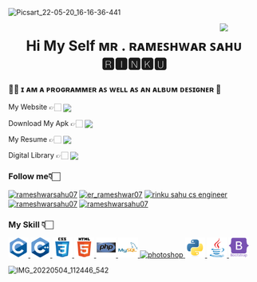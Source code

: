 ![Picsart_22-05-20_16-16-36-441](https://user-images.githubusercontent.com/102160977/170185365-539e740e-8a77-41e9-83f9-b7b57ccf314b.jpg)

<img align="right" src="https://user-images.githubusercontent.com/102160977/170222556-9bb193ec-db6b-4f9d-883e-ebe6486e25d7.png" width="80">

<h1 align="center">Hi My Self ᴍʀ . ʀᴀᴍᴇꜱʜᴡᴀʀ ꜱᴀʜᴜ <br> 🆁🅸🅽🅺🆄 </h1>
<h3 align=" ">👩‍💻 ɪ ᴀᴍ ᴀ ᴘʀᴏɢʀᴀᴍᴍᴇʀ ᴀꜱ ᴡᴇʟʟ ᴀꜱ ᴀɴ ᴀʟʙᴜᴍ ᴅᴇꜱɪɢɴᴇʀ 📸 </h3>

My Website 👉🏻 <a href="https://rameshwar07.blogspot.com/"><image align="center" src="https://user-images.githubusercontent.com/102160977/171975396-797cee59-180a-4544-bec1-b929c613ad5e.jpg" width="40"></a><br>



Download My Apk 👉🏻 <a href="https://appsgeyser.com/api/track/redirect?url=https%3A%2F%2Ffiles.appsgeyser.com%2FRameshwar%2520Tech_15585236.apk%3Fsrc%3Dpage"><image align="center" src="https://user-images.githubusercontent.com/102160977/179652610-8fd0558e-aa5c-477e-a70f-92a159e9406a.png" width="40"></a>


My Resume 👉🏻 <a href="https://drive.google.com/file/d/1rMpSBP_9wQnlCv5ex8RVYIjSoSZdPj5h/view?usp=drivesdk"><image align="center" src="https://user-images.githubusercontent.com/102160977/188358133-3746a6c4-ee2c-4c05-a3f1-2b7fa7d9b5c6.jpg" width="40"></a>


Digital Library 👉🏻 <a href="https://digilibrary123.blogspot.com/?m=1"><image align="center" src="https://user-images.githubusercontent.com/102160977/188358133-3746a6c4-ee2c-4c05-a3f1-2b7fa7d9b5c6.jpg" width="40"></a>



<h3 align="left">Follow me👇🏻</h3>
<p align="left">
<a href="https://fb.com/rameshwarsahu07" target="blank"><img align="center" src="https://raw.githubusercontent.com/rahuldkjain/github-profile-readme-generator/master/src/images/icons/Social/facebook.svg" alt="rameshwarsahu07" height="30" width="40" /></a>
<a href="https://instagram.com/er_rameshwar07" target="blank"><img align="center" src="https://raw.githubusercontent.com/rahuldkjain/github-profile-readme-generator/master/src/images/icons/Social/instagram.svg" alt="er_rameshwar07" height="30" width="40" /></a>
<a href="https://www.youtube.com/c/rinku sahu cs engineer" target="blank"><img align="center" src="https://raw.githubusercontent.com/rahuldkjain/github-profile-readme-generator/master/src/images/icons/Social/youtube.svg" alt="rinku sahu cs engineer" height="30" width="40" /></a>
<a href="https://in.pinterest.com/rameshwarsahu007" target="blank"><img align="center" src="https://raw.githubusercontent.com/rahuldkjain/github-profile-readme-generator/master/src/images/icons/Social/pinterest.svg" alt="rameshwarsahu07" height="30" width="40" /></a>
<a href="https://wa.me/+919926464350" target="blank"><img align="center" src="https://raw.githubusercontent.com/rahuldkjain/github-profile-readme-generator/master/src/images/icons/Social/whatsapp.svg" alt="rameshwarsahu07" height="30" width="40" /></a>



</p>

<h3 align="left">My Skill 👇🏻</h3>
<p align="left"> <a href="https://www.w3schools.com/c/" target="_blank" rel="noreferrer"> <img src="https://raw.githubusercontent.com/devicons/devicon/master/icons/c/c-original.svg" alt="c" width="40" height="40"/> </a> 
<a href="https://www.w3schools.com/cpp/" target="_blank" rel="noreferrer"> <img src="https://raw.githubusercontent.com/devicons/devicon/master/icons/cplusplus/cplusplus-original.svg" alt="cplusplus" width="40" height="40"/> </a> 
<a href="https://rameshwar07.blogspot.com/2021/10/basic-css.html?m=1" target="_blank" rel="noreferrer"> <img src="https://raw.githubusercontent.com/devicons/devicon/master/icons/css3/css3-original-wordmark.svg" alt="css3" width="40" height="40"/> </a>      
<a href="https://rameshwar07.blogspot.com/2021/10/basic-htmlhyper-text-markup-language.html?m=1" target="_blank" rel="noreferrer"> <img src="https://raw.githubusercontent.com/devicons/devicon/master/icons/html5/html5-original-wordmark.svg" alt="html5" width="40" height="40"/> </a>
<a href="https://www.w3schools.com/php/" target="_blank" rel="noreferrer"> <img src="https://raw.githubusercontent.com/devicons/devicon/master/icons/php/php-original.svg" alt="php" width="40" height="40"/> </a>  
<a href="https://www.w3schools.com/mySQl/default.asp" target="_blank" rel="noreferrer"> <img src="https://raw.githubusercontent.com/devicons/devicon/master/icons/mysql/mysql-original-wordmark.svg" alt="mysql" width="40" height="40"/> </a> 
<a href="#" target="_blank" rel="noreferrer"> <img src="https://user-images.githubusercontent.com/102160977/172032447-c85a479f-b62b-47f4-810c-f62622792b85.png" alt="photoshop" width="40" height="40"/> </a> 
<a href="https://www.w3schools.com/python/" target="_blank" rel="noreferrer"> <img src="https://raw.githubusercontent.com/devicons/devicon/master/icons/python/python-original.svg" alt="python" width="40" height="40"/> </a> 
<a href="https://www.w3schools.com/java/" target="_blank" rel="noreferrer"> <img src="https://raw.githubusercontent.com/devicons/devicon/master/icons/java/java-original.svg" alt="java" width="40" height="40"/> </a>
<img src="https://raw.githubusercontent.com/devicons/devicon/master/icons/bootstrap/bootstrap-plain-wordmark.svg" alt="bootstrap" width="40" height="40"/> </a> 



</p>

![IMG_20220504_112446_542](https://user-images.githubusercontent.com/102160977/170187771-c5ac3bfe-60d3-43d2-b072-81ebd4afd889.jpg)
